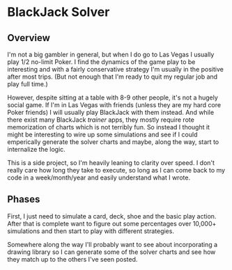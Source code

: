 # BlackJack Solver

## Overview

I'm not a big gambler in general, but when I do go to Las Vegas I usually play 1/2 no-limit Poker.  I find the
dynamics of the game play to be interesting and with a fairly conservative strategy I'm usually in the positive
after most trips.  (But not enough that I'm ready to quit my regular job and play full time.)

However, despite sitting at a table with 8-9 other people, it's not a hugely social game.  If I'm in 
Las Vegas with friends (unless they are my hard core Poker friends) I will usually play BlackJack with them
instead.  And while there exist many BlackJack _trainer_ apps, they mostly require rote memorization of charts
which is not terribly fun.  So instead I thought it might be interesting to wire up some simulations and see if I could emperically generate the solver charts and maybe, along the way, start to internalize the logic.

This is a side project, so I'm heavily leaning to clarity over speed.  I don't really care how long they take to execute, so long as I can come back to my code in a week/month/year and easily understand what I wrote.

## Phases

First, I just need to simulate a card, deck, shoe and
the basic play action.  After that is complete want to 
figure out some percentages over 10,000+ simulations and
then start to play with different strategies.

Somewhere along the way I'll probably want to see about
incorporating a drawing library so I can generate some of
the solver charts and see how they match up to the 
others I've seen posted.
